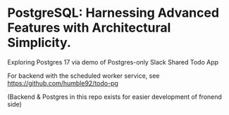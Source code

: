 # PostgreSQL: Harnessing Advanced Features with Architectural Simplicity.

Exploring Postgres 17 via demo of Postgres-only Slack Shared Todo App

For backend with the scheduled worker service, see https://github.com/humble92/todo-pg

(Backend & Postgres in this repo exists for easier development of fronend side)
